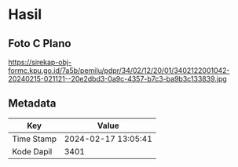 # Hasil

## Foto C Plano

https://sirekap-obj-formc.kpu.go.id/7a5b/pemilu/pdpr/34/02/12/20/01/3402122001042-20240215-021121--20e2dbd3-0a9c-4357-b7c3-ba9b3c133839.jpg


## Metadata

| Key        | Value               |
| ---------- | ------------------- |
| Time Stamp | 2024-02-17 13:05:41 |
| Kode Dapil | 3401                |



